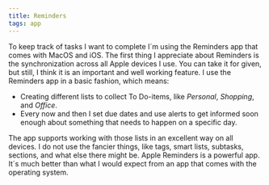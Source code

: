 ```yaml
---
title: Reminders
tags: app
---
```

To keep track of tasks I want to complete I´m using the Reminders app that comes with MacOS and iOS. The first thing I appreciate about Reminders is the synchronization across all Apple devices I use. You can take it for given, but still, I think it is an important and well working feature. I use the Reminders app in a basic fashion, which means:

- Creating different lists to collect To Do-items, like *Personal*, *Shopping*, and *Office*.
- Every now and then I set due dates and use alerts to get informed soon enough about something that needs to happen on a specific day.

The app supports working with those lists in an excellent way on all devices. I do not use the fancier things, like tags, smart lists, subtasks, sections, and what else there might be. Apple Reminders is a powerful app. It´s much better than what I would expect from an app that comes with the operating system.
